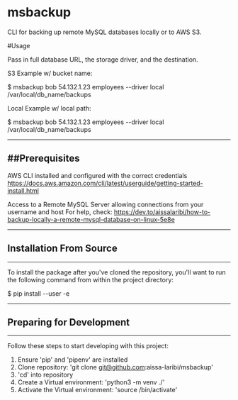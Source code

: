 msbackup
========

CLI for backing up remote MySQL databases locally or to AWS S3.

#Usage

Pass in full database URL, the storage driver, and the destination.

S3 Example w/ bucket name:

$ msbackup bob 54.132.1.23 employees --driver local /var/local/db_name/backups

Local Example w/ local path:

$ msbackup bob 54.132.1.23 employees --driver local /var/local/db_name/backups  

---
##Prerequisites
---
AWS CLI installed and configured with the correct credentials
https://docs.aws.amazon.com/cli/latest/userguide/getting-started-install.html

Access to a Remote MySQL Server allowing connections from your username and host
For help, check: https://dev.to/aissalaribi/how-to-backup-locally-a-remote-mysql-database-on-linux-5e8e

---
## Installation From Source
---
To install the package after you've cloned the repository, you'll 
want to run the following command from within the project directory:


$ pip install --user -e

---
## Preparing for Development
---

Follow these steps to start developing with this project:

1. Ensure 'pip' and 'pipenv' are installed
2. Clone repository: 'git clone git@github.com:aissa-laribi/msbackup'
3. 'cd' into repository
4. Create a Virtual environment: 'python3 -m venv ./<env-name>'
5. Activate the Virtual environment:  'source <env-name>/bin/activate'
